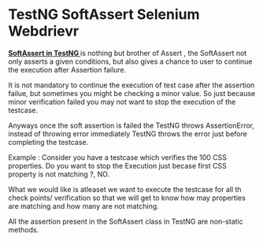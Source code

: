 # TestNG SoftAssert Selenium Webdrievr

<a href='http://chercher.tech/java/testng-assertions-selenium-webdriver' title='softassert in selenium webdriver'><b>SoftAssert in TestNG </b></a>is nothing but brother of Assert , the SoftAssert not only asserts a given conditions, but also gives a chance to user to continue the execution after Assertion failure.

It is not mandatory to continue the execution of test case after the assertion failue, but sometimes you might be checking a minor value. So just because minor verification failed you may not want to stop the execution of the testcase.

Anyways once the soft assertion is failed the TestNG throws AssertionError, instead of throwing error immediately TestNG throws the error just before completing the testcase.

Example : Consider you have a testcase which verifies the 100 CSS properties. Do you want to stop the Execution just becase first CSS property is not matching ?, NO.

What we would like is atleaset we want to execute the testcase for all th check points/ verification so that we will get to know how may properties are matching and how many are not matching.

All the assertion present in the SoftAssert class in TestNG are non-static methods.
